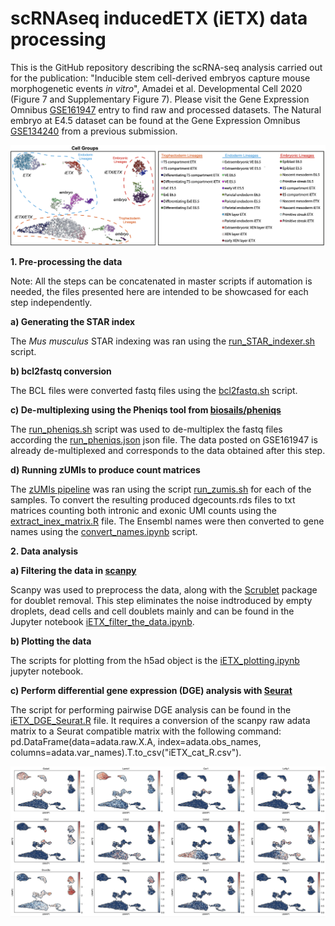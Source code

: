 # scRNAseq inducedETX (iETX) data processing
This is the GitHub repository describing the scRNA-seq analysis carried out for the publication: "Inducible stem cell-derived embryos capture mouse morphogenetic events *in vitro*", Amadei et al. Developmental Cell 2020 (Figure 7 and Supplementary Figure 7). Please visit the Gene Expression Omnibus [GSE161947](https://www.ncbi.nlm.nih.gov/geo/query/acc.cgi?acc=GSE161947) entry to find raw and processed datasets. The Natural embryo at E4.5 dataset can be found at the Gene Expression Omnibus [GSE134240](https://www.ncbi.nlm.nih.gov/geo/query/acc.cgi?acc=GSE134240) from a previous submission.

![alt text](https://github.com/fhlab/scRNAseq_inducedETX/blob/main/UMAP_iETX.png)

**1. Pre-processing the data**

Note: All the steps can be concatenated in master scripts if automation is needed, the files presented here are intended to be showcased for each step independently.

**a) Generating the STAR index**

The *Mus musculus* STAR indexing was ran using the [run_STAR_indexer.sh](https://github.com/fhlab/scRNAseq_inducedETX/blob/main/run_STAR_indexing.sh) script. 

**b) bcl2fastq conversion**

The BCL files were converted fastq files using the [bcl2fastq.sh](https://github.com/fhlab/scRNAseq_inducedETX/blob/main/bcl2fastq.sh) script.

**c) De-multiplexing using the Pheniqs tool from [biosails/pheniqs](https://github.com/biosails/pheniqs)**

The [run_pheniqs.sh](https://github.com/fhlab/scRNAseq_inducedETX/blob/main/run_pheniqs.sh) script was used to de-multiplex the fastq files according the [run_pheniqs.json](https://github.com/fhlab/scRNAseq_inducedETX/blob/main/run_pheniqs.json) json file. The data posted on GSE161947 is already de-multiplexed and corresponds to the data obtained after this step.

**d) Running zUMIs to produce count matrices**

The [zUMIs pipeline](https://github.com/sdparekh/zUMIs) was ran using the script [run_zumis.sh](https://github.com/fhlab/scRNAseq_inducedETX/blob/main/run_zumis.sh) for each of the samples. To convert the resulting produced dgecounts.rds files to txt matrices counting both intronic and exonic UMI counts using the [extract_inex_matrix.R](https://github.com/fhlab/scRNAseq_inducedETX/blob/main/extract_inex_matrix.R) file. The Ensembl names were then converted to gene names using the [convert_names.ipynb](https://github.com/fhlab/scRNAseq_inducedETX/blob/main/convert_names.ipynb) script.

**2. Data analysis**

**a) Filtering the data in [scanpy](https://github.com/theislab/scanpy)**

Scanpy was used to preprocess the data, along with the [Scrublet](https://github.com/AllonKleinLab/scrublet) package for doublet removal. This step eliminates the noise indtroduced by empty droplets, dead cells and cell doublets mainly and can be found in the Jupyter notebook [iETX_filter_the_data.ipynb](https://github.com/fhlab/scRNAseq_inducedETX/blob/main/iETX_filter_the_data.ipynb).

**b) Plotting the data**

The scripts for plotting from the h5ad object is the [iETX_plotting.ipynb](https://github.com/fhlab/scRNAseq_inducedETX/blob/main/iETX_plotting.ipynb) jupyter notebook.

**c) Perform differential gene expression (DGE) analysis with [Seurat](https://github.com/satijalab/seurat)**

The script for performing pairwise DGE analysis can be found in the [iETX_DGE_Seurat.R](https://github.com/fhlab/scRNAseq_inducedETX/blob/main/iETX_DGE_Seurat.R) file. It requires a conversion of the scanpy raw adata matrix to a Seurat compatible matrix with the following command: pd.DataFrame(data=adata.raw.X.A, index=adata.obs_names, columns=adata.var_names).T.to_csv("iETX_cat_R.csv").

![alt text](https://github.com/fhlab/scRNAseq_inducedETX/blob/main/UMAP_markers.png)
